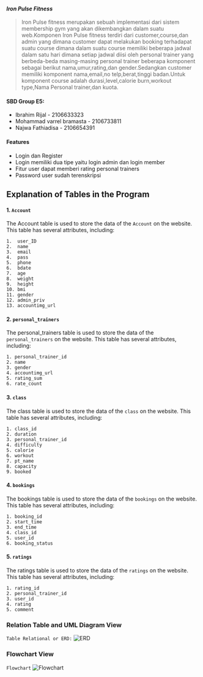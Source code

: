 
#### _Iron Pulse Fitness_
> Iron Pulse fitness merupakan sebuah implementasi dari sistem membership gym yang akan dikembangkan dalam suatu web.Komponen Iron Pulse fitness terdiri dari customer,course,dan admin yang dimana customer dapat melakukan booking terhadapat suatu course dimana dalam suatu course memiliki beberapa jadwal dalam satu hari dimana setiap jadwal diisi oleh personal trainer yang berbeda-beda masing-masing personal trainer beberapa komponent sebagai berikut nama,umur,rating,dan gender.Sedangkan customer memiliki komponent nama,email,no telp,berat,tinggi badan.Untuk komponent course adalah durasi,level,calorie burn,workout type,Nama Personal trainer,dan kuota.

#### SBD Group E5:
- Ibrahim Rijal - 2106633323
- Mohammad varrel bramasta - 2106733811
- Najwa Fathiadisa - 2106654391

#### Features
- Login dan Register
- Login memiliki dua tipe yaitu login admin dan login member
- Fitur user dapat memberi rating personal trainers 
- Password user sudah terenskripsi

## Explanation of Tables in the Program
#### 1.  ```Account```

The Account table is used to store the data of the ```Account``` on the website. This table has several attributes, including:
```
1.  user_ID
2.  name
3.  email
4.  pass
5.  phone
6.  bdate
7.  age
8.  weight
9.  height
10. bmi
11. gender
12. admin_priv
13. accountimg_url
```
#### 2.  ```personal_trainers```

The personal_trainers table is used to store the data of the ```personal_trainers``` on the website. This table has several attributes, including:
```
1. personal_trainer_id
2. name
3. gender
4. accountimg_url
5. rating_sum
6. rate_count
```
#### 3.  ```class```

The class table is used to store the data of the ```class``` on the website. This table has several attributes, including:
```
1. class_id
2. duration
3. personal_trainer_id
4. difficulty
5. calorie
6. workout
7. pt_name
8. capacity
9. booked
```

#### 4.  ```bookings```

The bookings table is used to store the data of the ```bookings``` on the website. This table has several attributes, including:
```
1. booking_id
2. start_time
3. end_time
4. class_id
5. user_id
6. booking_status
```
#### 5.  ```ratings```

The ratings table is used to store the data of the ```ratings``` on the website. This table has several attributes, including:
```
1. rating_id
2. personal_trainer_id
3. user_id
4. rating
5. comment
```

### Relation Table and UML Diagram View

```Table Relational or ERD:```
  ![ERD](https://github.com/varrel123/Proyek-Akhir-SBD/blob/f1fffbf23515ca02e517d5f107b8cc4c2e47fb25/Table%20relational.png)


### Flowchart View

```Flowchart```
  ![Flowchart](https://github.com/varrel123/Proyek-Akhir-SBD/blob/f1fffbf23515ca02e517d5f107b8cc4c2e47fb25/Flowchart.png)
